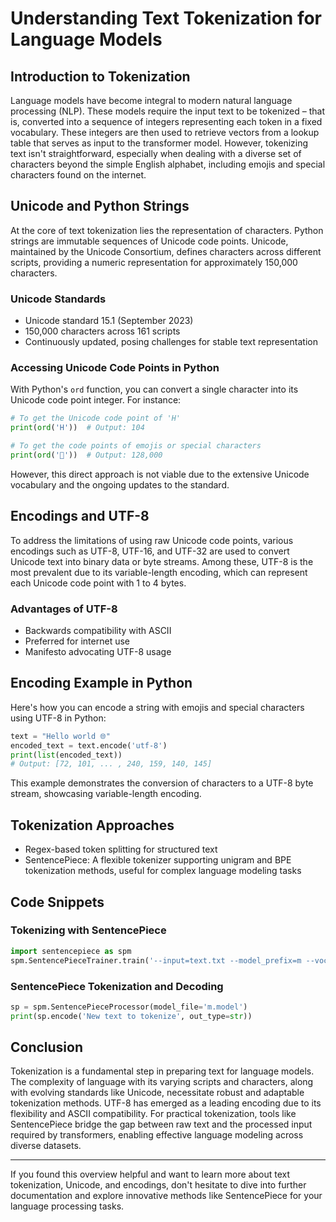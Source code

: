 # Understanding Text Tokenization for Language Models

## Introduction to Tokenization

Language models have become integral to modern natural language processing (NLP). These models require the input text to be tokenized – that is, converted into a sequence of integers representing each token in a fixed vocabulary. These integers are then used to retrieve vectors from a lookup table that serves as input to the transformer model. However, tokenizing text isn't straightforward, especially when dealing with a diverse set of characters beyond the simple English alphabet, including emojis and special characters found on the internet.

## Unicode and Python Strings

At the core of text tokenization lies the representation of characters. Python strings are immutable sequences of Unicode code points. Unicode, maintained by the Unicode Consortium, defines characters across different scripts, providing a numeric representation for approximately 150,000 characters.

### Unicode Standards

- Unicode standard 15.1 (September 2023)
- 150,000 characters across 161 scripts
- Continuously updated, posing challenges for stable text representation

### Accessing Unicode Code Points in Python

With Python's `ord` function, you can convert a single character into its Unicode code point integer. For instance:

```python
# To get the Unicode code point of 'H'
print(ord('H'))  # Output: 104

# To get the code points of emojis or special characters
print(ord('🤔'))  # Output: 128,000
```

However, this direct approach is not viable due to the extensive Unicode vocabulary and the ongoing updates to the standard.

## Encodings and UTF-8

To address the limitations of using raw Unicode code points, various encodings such as UTF-8, UTF-16, and UTF-32 are used to convert Unicode text into binary data or byte streams. Among these, UTF-8 is the most prevalent due to its variable-length encoding, which can represent each Unicode code point with 1 to 4 bytes.

### Advantages of UTF-8

- Backwards compatibility with ASCII
- Preferred for internet use
- Manifesto advocating UTF-8 usage

## Encoding Example in Python

Here's how you can encode a string with emojis and special characters using UTF-8 in Python:

```python
text = "Hello world 🌐"
encoded_text = text.encode('utf-8')
print(list(encoded_text))
# Output: [72, 101, ... , 240, 159, 140, 145]
```

This example demonstrates the conversion of characters to a UTF-8 byte stream, showcasing variable-length encoding.

## Tokenization Approaches

- Regex-based token splitting for structured text
- SentencePiece: A flexible tokenizer supporting unigram and BPE tokenization methods, useful for complex language modeling tasks

## Code Snippets

### Tokenizing with SentencePiece

```python
import sentencepiece as spm
spm.SentencePieceTrainer.train('--input=text.txt --model_prefix=m --vocab_size=4000')
```

### SentencePiece Tokenization and Decoding

```python
sp = spm.SentencePieceProcessor(model_file='m.model')
print(sp.encode('New text to tokenize', out_type=str))
```

## Conclusion

Tokenization is a fundamental step in preparing text for language models. The complexity of language with its varying scripts and characters, along with evolving standards like Unicode, necessitate robust and adaptable tokenization methods. UTF-8 has emerged as a leading encoding due to its flexibility and ASCII compatibility. For practical tokenization, tools like SentencePiece bridge the gap between raw text and the processed input required by transformers, enabling effective language modeling across diverse datasets.

---

If you found this overview helpful and want to learn more about text tokenization, Unicode, and encodings, don't hesitate to dive into further documentation and explore innovative methods like SentencePiece for your language processing tasks.